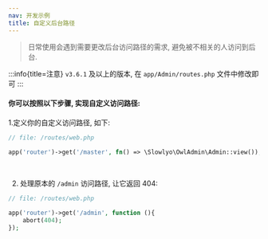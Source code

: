 ```yaml
---
nav: 开发示例
title: 自定义后台路径
---
```


> 日常使用会遇到需要更改后台访问路径的需求, 避免被不相关的人访问到后台.

:::info{title=注意}
`v3.6.1` 及以上的版本, 在 `app/Admin/routes.php` 文件中修改即可
:::

#### 你可以按照以下步骤, 实现自定义访问路径:

1.定义你的自定义访问路径, 如下:
```php
// file: /routes/web.php

app('router')->get('/master', fn() => \Slowlyo\OwlAdmin\Admin::view());
```
<br>

2. 处理原本的 `/admin` 访问路径, 让它返回 404:

```php
// file: /routes/web.php

app('router')->get('/admin', function (){
    abort(404);
});
```
